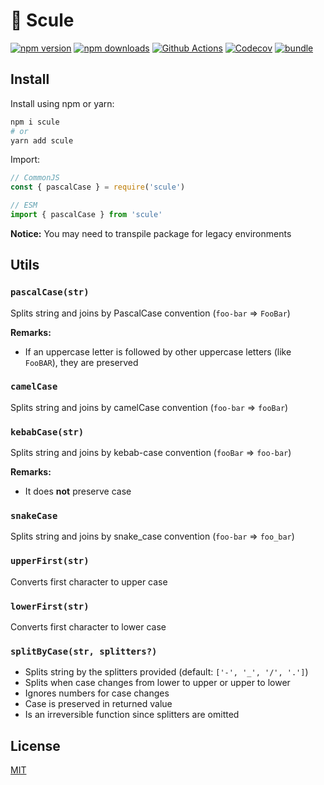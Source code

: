 # 🧵 Scule

[![npm version][npm-version-src]][npm-version-href]
[![npm downloads][npm-downloads-src]][npm-downloads-href]
[![Github Actions][github-actions-src]][github-actions-href]
[![Codecov][codecov-src]][codecov-href]
[![bundle][bundle-src]][bundle-href]

<!-- ![](.github/banner.svg) -->

## Install

Install using npm or yarn:

```bash
npm i scule
# or
yarn add scule
```

Import:

```js
// CommonJS
const { pascalCase } = require('scule')

// ESM
import { pascalCase } from 'scule'
```

**Notice:** You may need to transpile package for legacy environments

## Utils

### `pascalCase(str)`

Splits string and joins by PascalCase convention (`foo-bar` => `FooBar`)

**Remarks:**

- If an uppercase letter is followed by other uppercase letters (like `FooBAR`), they are preserved

### `camelCase`

Splits string and joins by camelCase convention (`foo-bar` => `fooBar`)

### `kebabCase(str)`

Splits string and joins by kebab-case convention (`fooBar` => `foo-bar`)

**Remarks:**

- It does **not** preserve case

### `snakeCase`

Splits string and joins by snake_case convention (`foo-bar` => `foo_bar`)

### `upperFirst(str)`

Converts first character to upper case

### `lowerFirst(str)`

Converts first character to lower case

### `splitByCase(str, splitters?)`

- Splits string by the splitters provided (default: `['-', '_', '/', '.']`)
- Splits when case changes from lower to upper or upper to lower
- Ignores numbers for case changes
- Case is preserved in returned value
- Is an irreversible function since splitters are omitted

## License

[MIT](./LICENSE)

<!-- Badges -->
[npm-version-src]: https://img.shields.io/npm/v/scule?style=flat-square
[npm-version-href]: https://npmjs.com/package/scule

[npm-downloads-src]: https://img.shields.io/npm/dm/scule?style=flat-square
[npm-downloads-href]: https://npmjs.com/package/scule

[github-actions-src]: https://img.shields.io/github/workflow/status/unjs/scule/ci/main?style=flat-square
[github-actions-href]: https://github.com/unjs/scule/actions?query=workflow%3Aci

[codecov-src]: https://img.shields.io/codecov/c/gh/unjs/scule/main?style=flat-square
[codecov-href]: https://codecov.io/gh/unjs/scule

[bundle-src]: https://img.shields.io/bundlephobia/minzip/scule?style=flat-square
[bundle-href]: https://bundlephobia.com/result?p=scule
